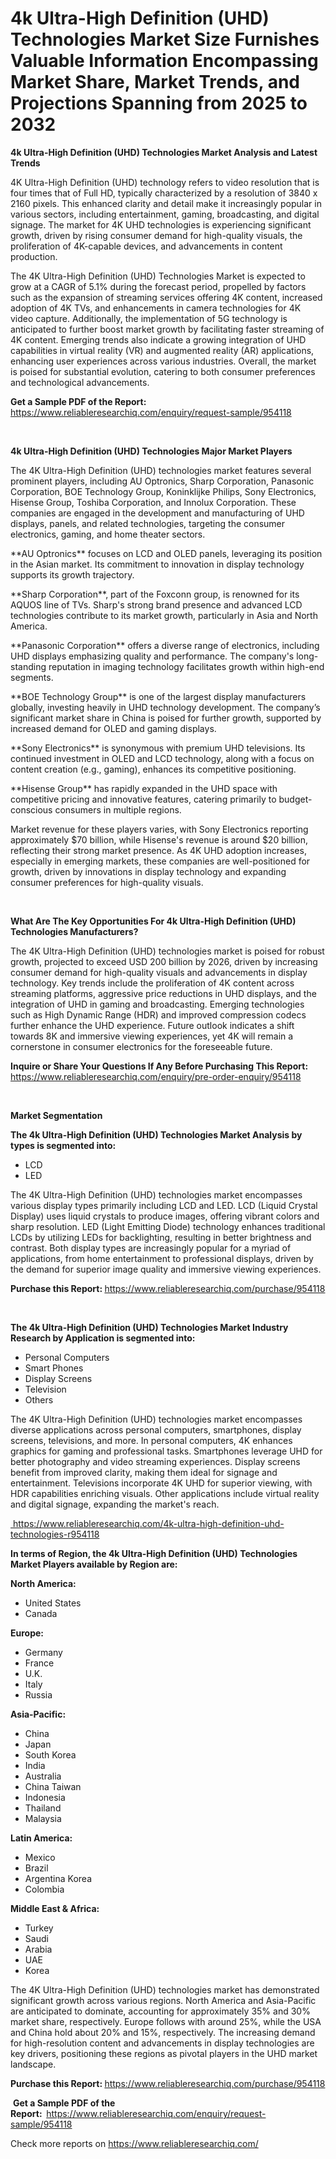 <p><h1>4k Ultra-High Definition (UHD) Technologies Market Size Furnishes Valuable Information Encompassing Market Share, Market Trends, and Projections Spanning from 2025 to 2032</h1></p><p><strong>4k Ultra-High Definition (UHD) Technologies Market Analysis and Latest Trends</strong></p>
<p><p>4K Ultra-High Definition (UHD) technology refers to video resolution that is four times that of Full HD, typically characterized by a resolution of 3840 x 2160 pixels. This enhanced clarity and detail make it increasingly popular in various sectors, including entertainment, gaming, broadcasting, and digital signage. The market for 4K UHD technologies is experiencing significant growth, driven by rising consumer demand for high-quality visuals, the proliferation of 4K-capable devices, and advancements in content production. </p><p>The 4K Ultra-High Definition (UHD) Technologies Market is expected to grow at a CAGR of 5.1% during the forecast period, propelled by factors such as the expansion of streaming services offering 4K content, increased adoption of 4K TVs, and enhancements in camera technologies for 4K video capture. Additionally, the implementation of 5G technology is anticipated to further boost market growth by facilitating faster streaming of 4K content. Emerging trends also indicate a growing integration of UHD capabilities in virtual reality (VR) and augmented reality (AR) applications, enhancing user experiences across various industries. Overall, the market is poised for substantial evolution, catering to both consumer preferences and technological advancements.</p></p>
<p><strong>Get a Sample PDF of the Report:&nbsp;</strong> <a href="https://www.reliableresearchiq.com/enquiry/request-sample/954118?utm_campaign=3503&utm_medium=2&utm_source=Github&utm_content=ia&utm_term=06042025&utm_id=4k-ultra-high-definition-uhd-technologies">https://www.reliableresearchiq.com/enquiry/request-sample/954118</a></p>
<p>&nbsp;</p>
<p><strong>4k Ultra-High Definition (UHD) Technologies Major Market Players</strong></p>
<p><p>The 4K Ultra-High Definition (UHD) technologies market features several prominent players, including AU Optronics, Sharp Corporation, Panasonic Corporation, BOE Technology Group, Koninklijke Philips, Sony Electronics, Hisense Group, Toshiba Corporation, and Innolux Corporation. These companies are engaged in the development and manufacturing of UHD displays, panels, and related technologies, targeting the consumer electronics, gaming, and home theater sectors.</p><p>**AU Optronics** focuses on LCD and OLED panels, leveraging its position in the Asian market. Its commitment to innovation in display technology supports its growth trajectory.</p><p>**Sharp Corporation**, part of the Foxconn group, is renowned for its AQUOS line of TVs. Sharp's strong brand presence and advanced LCD technologies contribute to its market growth, particularly in Asia and North America.</p><p>**Panasonic Corporation** offers a diverse range of electronics, including UHD displays emphasizing quality and performance. The company's long-standing reputation in imaging technology facilitates growth within high-end segments.</p><p>**BOE Technology Group** is one of the largest display manufacturers globally, investing heavily in UHD technology development. The company’s significant market share in China is poised for further growth, supported by increased demand for OLED and gaming displays.</p><p>**Sony Electronics** is synonymous with premium UHD televisions. Its continued investment in OLED and LCD technology, along with a focus on content creation (e.g., gaming), enhances its competitive positioning.</p><p>**Hisense Group** has rapidly expanded in the UHD space with competitive pricing and innovative features, catering primarily to budget-conscious consumers in multiple regions.</p><p>Market revenue for these players varies, with Sony Electronics reporting approximately $70 billion, while Hisense's revenue is around $20 billion, reflecting their strong market presence. As 4K UHD adoption increases, especially in emerging markets, these companies are well-positioned for growth, driven by innovations in display technology and expanding consumer preferences for high-quality visuals.</p></p>
<p>&nbsp;</p>
<p><strong>What Are The Key Opportunities For 4k Ultra-High Definition (UHD) Technologies Manufacturers?</strong></p>
<p><p>The 4K Ultra-High Definition (UHD) technologies market is poised for robust growth, projected to exceed USD 200 billion by 2026, driven by increasing consumer demand for high-quality visuals and advancements in display technology. Key trends include the proliferation of 4K content across streaming platforms, aggressive price reductions in UHD displays, and the integration of UHD in gaming and broadcasting. Emerging technologies such as High Dynamic Range (HDR) and improved compression codecs further enhance the UHD experience. Future outlook indicates a shift towards 8K and immersive viewing experiences, yet 4K will remain a cornerstone in consumer electronics for the foreseeable future.</p></p>
<p><strong>Inquire or Share Your Questions If Any Before Purchasing This Report:</strong> <a href="https://www.reliableresearchiq.com/enquiry/pre-order-enquiry/954118?utm_campaign=3503&utm_medium=2&utm_source=Github&utm_content=ia&utm_term=06042025&utm_id=4k-ultra-high-definition-uhd-technologies">https://www.reliableresearchiq.com/enquiry/pre-order-enquiry/954118</a></p>
<p>&nbsp;</p>
<p><strong>Market Segmentation</strong></p>
<p><strong>The 4k Ultra-High Definition (UHD) Technologies Market Analysis by types is segmented into:</strong></p>
<p><ul><li>LCD</li><li>LED</li></ul></p>
<p><p>The 4K Ultra-High Definition (UHD) technologies market encompasses various display types primarily including LCD and LED. LCD (Liquid Crystal Display) uses liquid crystals to produce images, offering vibrant colors and sharp resolution. LED (Light Emitting Diode) technology enhances traditional LCDs by utilizing LEDs for backlighting, resulting in better brightness and contrast. Both display types are increasingly popular for a myriad of applications, from home entertainment to professional displays, driven by the demand for superior image quality and immersive viewing experiences.</p></p>
<p><strong>Purchase this Report:&nbsp;</strong><a href="https://www.reliableresearchiq.com/purchase/954118?utm_campaign=3503&utm_medium=2&utm_source=Github&utm_content=ia&utm_term=06042025&utm_id=4k-ultra-high-definition-uhd-technologies">https://www.reliableresearchiq.com/purchase/954118</a></p>
<p>&nbsp;</p>
<p><strong>The 4k Ultra-High Definition (UHD) Technologies Market Industry Research by Application is segmented into:</strong></p>
<p><ul><li>Personal Computers</li><li>Smart Phones</li><li>Display Screens</li><li>Television</li><li>Others</li></ul></p>
<p><p>The 4K Ultra-High Definition (UHD) technologies market encompasses diverse applications across personal computers, smartphones, display screens, televisions, and more. In personal computers, 4K enhances graphics for gaming and professional tasks. Smartphones leverage UHD for better photography and video streaming experiences. Display screens benefit from improved clarity, making them ideal for signage and entertainment. Televisions incorporate 4K UHD for superior viewing, with HDR capabilities enriching visuals. Other applications include virtual reality and digital signage, expanding the market's reach.</p></p>
<p><a href="https://www.reliableresearchiq.com/4k-ultra-high-definition-uhd-technologies-r954118?utm_campaign=3503&utm_medium=2&utm_source=Github&utm_content=ia&utm_term=06042025&utm_id=4k-ultra-high-definition-uhd-technologies">&nbsp;https://www.reliableresearchiq.com/4k-ultra-high-definition-uhd-technologies-r954118</a></p>
<p><strong>In terms of Region, the 4k Ultra-High Definition (UHD) Technologies Market Players available by Region are:</strong></p>
<p>
    <p> <strong> North America: </strong>
        <ul>
            <li>United States</li>
            <li>Canada</li>
        </ul>
        </p> 
    <p> <strong> Europe: </strong>
        <ul>
            <li>Germany</li>
            <li>France</li>
            <li>U.K.</li>
            <li>Italy</li>
            <li>Russia</li>
        </ul>
        </p> 
    <p> <strong> Asia-Pacific: </strong>
        <ul>
            <li>China</li>
            <li>Japan</li>
            <li>South Korea</li>
            <li>India</li>
            <li>Australia</li>
            <li>China Taiwan</li>
            <li>Indonesia</li>
            <li>Thailand</li>
            <li>Malaysia</li>
        </ul>
        </p> 
    <p> <strong> Latin America: </strong>
        <ul>
            <li>Mexico</li>
            <li>Brazil</li>
            <li>Argentina Korea</li>
            <li>Colombia</li>
        </ul>
        </p> 
    <p> <strong> Middle East & Africa: </strong>
        <ul>
            <li>Turkey</li>
            <li>Saudi</li>
            <li>Arabia</li>
            <li>UAE</li>
            <li>Korea</li>
        </ul>
    </p>
    </p>
<p><p>The 4K Ultra-High Definition (UHD) technologies market has demonstrated significant growth across various regions. North America and Asia-Pacific are anticipated to dominate, accounting for approximately 35% and 30% market share, respectively. Europe follows with around 25%, while the USA and China hold about 20% and 15%, respectively. The increasing demand for high-resolution content and advancements in display technologies are key drivers, positioning these regions as pivotal players in the UHD market landscape.</p></p>
<p><strong>Purchase this Report: </strong><a href="https://www.reliableresearchiq.com/purchase/954118?utm_campaign=3503&utm_medium=2&utm_source=Github&utm_content=ia&utm_term=06042025&utm_id=4k-ultra-high-definition-uhd-technologies">https://www.reliableresearchiq.com/purchase/954118</a></p>
<p>&nbsp;<strong>Get a Sample PDF of the Report:&nbsp;&nbsp;</strong><a href="https://www.reliableresearchiq.com/enquiry/request-sample/954118?utm_campaign=3503&utm_medium=2&utm_source=Github&utm_content=ia&utm_term=06042025&utm_id=4k-ultra-high-definition-uhd-technologies">https://www.reliableresearchiq.com/enquiry/request-sample/954118</a></p>
<p><strong></strong></p>
<p>Check more reports on <a href="https://www.reliableresearchiq.com/?utm_campaign=3503&utm_medium=2&utm_source=Github&utm_content=ia&utm_term=06042025&utm_id=4k-ultra-high-definition-uhd-technologies">https://www.reliableresearchiq.com/</a></p>